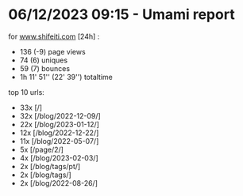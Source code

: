 # 06/12/2023 09:15 - Umami report
for www.shifeiti.com [24h] :

 - 136 (-9) page views
 - 74 (6) uniques
 - 59 (7) bounces
 - 1h 11' 51'' (22' 39'') totaltime


top 10 urls:
 - 33x [/]
 - 32x [/blog/2022-12-09/]
 - 22x [/blog/2023-01-12/]
 - 12x [/blog/2022-12-22/]
 - 11x [/blog/2022-05-07/]
 - 5x [/page/2/]
 - 4x [/blog/2023-02-03/]
 - 2x [/blog/tags/pt/]
 - 2x [/blog/tags/]
 - 2x [/blog/2022-08-26/]


